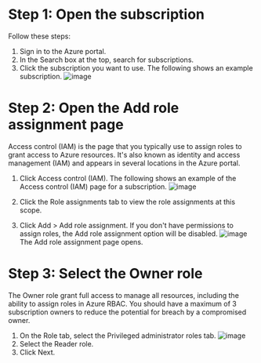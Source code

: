 # Step 1: Open the subscription
Follow these steps:
1. Sign in to the Azure portal.
2. In the Search box at the top, search for subscriptions.
3. Click the subscription you want to use.
   The following shows an example subscription.
![image](https://github.com/user-attachments/assets/24e7ffea-0bf5-416f-a982-7c7382ab1566)

# Step 2: Open the Add role assignment page
Access control (IAM) is the page that you typically use to assign roles to grant access to Azure resources. It's also known as identity and access management (IAM) and appears in several locations in the Azure portal.
1. Click Access control (IAM).
   The following shows an example of the Access control (IAM) page for a subscription.
![image](https://github.com/user-attachments/assets/279172a2-d034-4e1b-8eca-32e76cb35caf)

2. Click the Role assignments tab to view the role assignments at this scope.
3. Click Add > Add role assignment. 
If you don't have permissions to assign roles, the Add role assignment option will be disabled.
![image](https://github.com/user-attachments/assets/0f1b1da0-ecd8-4f09-ad07-6a68de86602a)
The Add role assignment page opens.
# Step 3: Select the Owner role
The Owner role grant full access to manage all resources, including the ability to assign roles in Azure RBAC. You should have a maximum of 3 subscription owners to reduce the potential for breach by a compromised owner.
1. On the Role tab, select the Privileged administrator roles tab.
![image](https://github.com/user-attachments/assets/52f140d0-b493-419d-878e-1de40e0e9e05)
2. Select the Reader role.
3. Click Next.
